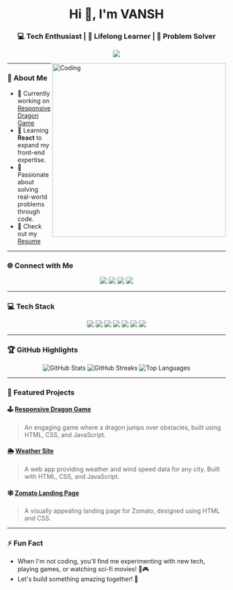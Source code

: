 <h1 align="center">Hi 👋, I'm VANSH</h1>
<h3 align="center">💻 Tech Enthusiast | 🌟 Lifelong Learner | 🚀 Problem Solver</h3>

<p align="center">
  <img src="https://readme-typing-svg.herokuapp.com?font=Fira+Code&size=22&pause=1000&color=0078D7&center=true&vCenter=true&width=435&lines=Welcome+to+my+GitHub+Profile!;I'm+a+Passionate+Developer+%E2%9C%A8;Coding+to+Create+Impact%21">
</p>

<img align="right" alt="Coding" width="400" src="https://cdn.dribbble.com/users/1162077/screenshots/3848914/programmer.gif">

---

### 🚀 About Me
- 🔭 Currently working on [Responsive Dragon Game](https://dinogame26.netlify.app/)  
- 🌱 Learning **React** to expand my front-end expertise.  
- 🎯 Passionate about solving real-world problems through code.  
- 📄 Check out my [Resume](https://drive.google.com/file/d/1rh9vQIcFnkhq5c4DZebYrPrjXnnuiSuX/view?usp=sharing)  

---

### 🌐 Connect with Me
<p align="center">
  <a href="https://twitter.com/vansh_s_" target="_blank"><img src="https://img.shields.io/badge/Twitter-1DA1F2?style=for-the-badge&logo=twitter&logoColor=white"></a>
  <a href="https://linkedin.com/in/vansh-singh-9b687a285" target="_blank"><img src="https://img.shields.io/badge/LinkedIn-0077B5?style=for-the-badge&logo=linkedin&logoColor=white"></a>
  <a href="https://instagram.com/_vansh_s._" target="_blank"><img src="https://img.shields.io/badge/Instagram-E4405F?style=for-the-badge&logo=instagram&logoColor=white"></a>
  <a href="https://leetcode.com/user5812wt" target="_blank"><img src="https://img.shields.io/badge/LeetCode-FFA116?style=for-the-badge&logo=leetcode&logoColor=black"></a>
</p>

---

### 💻 Tech Stack
<p align="center">
  <img src="https://img.shields.io/badge/HTML5-E34F26?style=for-the-badge&logo=html5&logoColor=white">
  <img src="https://img.shields.io/badge/CSS3-1572B6?style=for-the-badge&logo=css3&logoColor=white">
  <img src="https://img.shields.io/badge/JavaScript-F7DF1E?style=for-the-badge&logo=javascript&logoColor=black">
  <img src="https://img.shields.io/badge/React-61DAFB?style=for-the-badge&logo=react&logoColor=black">
<!--   <img src="https://img.shields.io/badge/Node.js-339933?style=for-the-badge&logo=nodedotjs&logoColor=white"> -->
  <img src="https://img.shields.io/badge/MongoDB-47A248?style=for-the-badge&logo=mongodb&logoColor=white">
  <img src="https://img.shields.io/badge/MySQL-4479A1?style=for-the-badge&logo=mysql&logoColor=white">
  <img src="https://img.shields.io/badge/Git-F05032?style=for-the-badge&logo=git&logoColor=white">
</p>

---

### 🏆 GitHub Highlights
<p align="center">
  <img src="https://github-readme-stats.vercel.app/api?username=vansh1056&show_icons=true&theme=radical" alt="GitHub Stats">
  <img src="https://github-readme-streak-stats.herokuapp.com/?user=vansh1056&theme=radical" alt="GitHub Streaks">
  <img src="https://github-readme-stats.vercel.app/api/top-langs/?username=vansh1056&layout=compact&theme=radical" alt="Top Languages">
</p>

---

### 📂 Featured Projects
#### 🕹️ [Responsive Dragon Game](https://dinogame26.netlify.app/)  
> An engaging game where a dragon jumps over obstacles, built using HTML, CSS, and JavaScript.

#### 🌦️ [Weather Site](#)  
> A web app providing weather and wind speed data for any city. Built with HTML, CSS, and JavaScript.  

#### 🕸️ [Zomato Landing Page](#)  
> A visually appealing landing page for Zomato, designed using HTML and CSS.

---

### ⚡ Fun Fact
- When I'm not coding, you'll find me experimenting with new tech, playing games, or watching sci-fi movies! 🌌🎮
- Let's build something amazing together! 🤝

